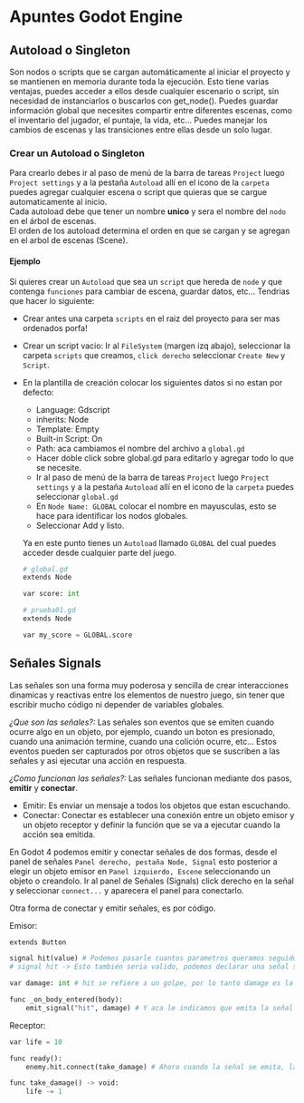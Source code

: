 # Apuntes Godot Engine

## Autoload o Singleton
Son nodos o scripts que se cargan automáticamente al iniciar el proyecto y se mantienen en memoria durante toda la ejecución. Esto tiene varias ventajas, puedes acceder a ellos desde cualquier escenario o script, sin necesidad de instanciarlos o buscarlos con get_node(). Puedes guardar información global que necesites compartir entre diferentes escenas, como el inventario del jugador, el puntaje, la vida, etc... Puedes manejar los cambios de escenas y las transiciones entre ellas desde un solo lugar.

### Crear un Autoload o Singleton
Para crearlo debes ir al paso de menú de la barra de tareas `Project` luego `Project settings` y a la pestaña `Autoload` allí en el icono de la `carpeta` puedes agregar cualquier escena o script que quieras que se cargue automaticamente al inicio.<br> 
Cada autoload debe que tener un nombre **unico** y sera el nombre del `nodo` en el árbol de escenas.<br>
El orden de los autoload determina el orden en que se cargan y se agregan en el arbol de escenas (Scene).
#### Ejemplo
Si quieres crear un `Autoload` que sea un `script` que hereda de `node` y que contenga `funciones` para cambiar de escena, guardar datos, etc... Tendrias que hacer lo siguiente:
- Crear antes una carpeta `scripts` en el raiz del proyecto para ser mas ordenados porfa!
- Crear un script vacio: Ir al `FileSystem` (margen izq abajo), seleccionar la carpeta `scripts` que creamos, `click derecho` seleccionar `Create New` y `Script`.
- En la plantilla de creación colocar los siguientes datos si no estan por defecto:
  - Language: Gdscript
  - inherits: Node
  - Template: Empty
  - Built-in Script: On
  - Path: aca cambiamos el nombre del archivo a `global.gd`
  - Hacer doble click sobre global.gd para editarlo y agregar todo lo que se necesite.
  - Ir al paso de menú de la barra de tareas `Project` luego `Project settings` y a la pestaña `Autoload` allí en el icono de la `carpeta` puedes seleccionar `global.gd`
  - En `Node Name: GLOBAL` colocar el nombre en mayusculas, esto se hace para identificar los nodos globales.
  - Seleccionar Add y listo.
  
  Ya en este punto tienes un `Autoload` llamado `GLOBAL` del cual puedes acceder desde cualquier parte del juego.
  ```py
  # global.gd
  extends Node

  var score: int
  ```
  ```py
  # prueba01.gd
  extends Node

  var my_score = GLOBAL.score
  ```
## Señales Signals
Las señales son una forma muy poderosa y sencilla de crear interacciones dinamicas y reactivas entre los elementos de nuestro juego, sin tener que escribir mucho código ni depender de variables globales.

_¿Que son las señales?:_ Las señales son eventos que se emiten cuando ocurre algo en un objeto, por ejemplo, cuando un boton es presionado, cuando una animación termine, cuando una colición ocurre, etc... Estos eventos pueden ser capturados por otros objetos que se suscriben a las señales y asi ejecutar una acción en respuesta. 

_¿Como funcionan las señales?:_ Las señales funcionan mediante dos pasos, **emitir** y **conectar**.
- Emitir: Es enviar un mensaje a todos los objetos que estan escuchando.
- Conectar: Conectar es establecer una conexión entre un objeto emisor y un objeto receptor y definir la función que se va a ejecutar cuando la acción sea emitida.

En Godot 4 podemos emitir y conectar señales de dos formas, desde el panel de señales `Panel derecho, pestaña Node, Signal` esto posterior a elegir un objeto emisor en `Panel izquierdo, Escene` seleccionando un objeto o creandolo. Ir al panel de Señales (Signals) click derecho en la señal y seleccionar `connect...` y aparecera el panel para conectarlo.

Otra forma de conectar y emitir señales, es por código.

Emisor:
```py
extends Button

signal hit(value) # Podemos pasarle cuantos parametros queramos seguidos de comas.
# signal hit -> Esto también seria valido, podemos declarar una señal sin necesidad de pasarle parametros

var damage: int # hit se refiere a un golpe, por lo tanto damage es la cantidad de daño.

func _on_body_entered(body):
	emit_signal("hit", damage) # Y aca le indicamos que emita la señal "hit" y le pasamos el valor del parámetro.
```
Receptor:
```py
var life = 10

func ready():
    enemy.hit.connect(take_damage) # Ahora cuando la señal se emita, la recibira el player y ejecutara la función take_damage

func take_damage() -> void:
    life -= 1
```